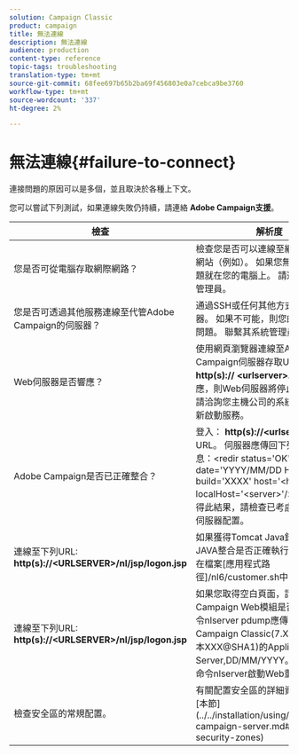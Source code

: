 ```yaml
---
solution: Campaign Classic
product: campaign
title: 無法連線
description: 無法連線
audience: production
content-type: reference
topic-tags: troubleshooting
translation-type: tm+mt
source-git-commit: 68fee697b65b2ba69f456803e0a7cebca9be3760
workflow-type: tm+mt
source-wordcount: '337'
ht-degree: 2%

---
```



# 無法連線{#failure-to-connect}

連接問題的原因可以是多個，並且取決於各種上下文。

您可以嘗試下列測試，如果連線失敗仍持續，請連絡 **Adobe Campaign支援**。



<table> 
 <thead> 
  <tr> 
   <th>檢查<br /> </th> 
   <th>解析度<br /> </th> 
  </tr> 
 </thead> 
 <tbody> 
  <tr> 
   <td>您是否可從電腦存取網際網路？</td> 
   <td>檢查您是否可以連線至網際網路上的網站（例如）。 如果您無法連線，問題就在您的電腦上。 請連絡您的系統管理員。</td>
  </tr>
  <tr> 
   <td>您是否可透過其他服務連線至代管Adobe Campaign的伺服器？</td> 
   <td>通過SSH或任何其他方式連接到伺服器。 如果不可能，則您的主機公司有問題。 聯繫其系統管理員。</td>
  </tr>
  <tr> 
   <td>Web伺服器是否響應？</td> 
   <td>使用網頁瀏覽器連線至Adobe Campaign伺服器存取URL: <b>http(s):// &lt;urlserver&gt;</b>。 如果未響應，則Web伺服器將停止在電腦上。 請洽詢您主機公司的系統管理員以重新啟動服務。</td>
  </tr>
  <tr> 
   <td>Adobe Campaign是否已正確整合？</td> 
   <td>登入： <b>http(s)://&lt;urlserver&gt;/r/test</b> URL。 伺服器應傳回下列類型的訊息：&lt;redir status='OK' date='YYYY/MM/DD HH:MM:SS' build='XXXX' host='&lt;hostname&gt;' localHost='&lt;server&gt;'/&gt;如果您未獲得此結果，請檢查已考慮整合的Web伺服器配置。</td>
  </tr>
  <tr> 
   <td>連線至下列URL: <b>http(s)://&lt;URLSERVER&gt;/nl/jsp/logon.jsp</b></td>
   <td>如果獲得Tomcat Java錯誤，請檢查JAVA整合是否正確執行。 它已整合在檔案[應用程式路徑]/nl6/customer.sh中</td>
  </tr>
  <tr> 
   <td>連線至下列URL: <b>http(s)://&lt;URLSERVER&gt;/nl/jsp/logon.jsp</b></td>
   <td>如果您取得空白頁面，請檢查Adobe Campaign Web模組是否已啟動。 命令nlserver pdump應傳回Adobe Campaign Classic(7.X YY.R組建版本XXX@SHA1)的Application Server,DD/MM/YYYY。 否則，使用命令nlserver啟動Web重新啟動模組</td>
  </tr>
   <tr>
  	<td>檢查安全區的常規配置。</td>
  	<td>有關配置安全區的詳細資訊，請參閱[本節](../../installation/using/configuring-campaign-server.md#defining-security-zones)</td>
  </tr>
 </tbody> 
</table>
